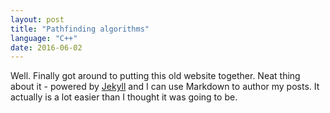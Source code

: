 ```yaml
---
layout: post
title: "Pathfinding algorithms"
language: "C++"
date: 2016-06-02
---
```


Well. Finally got around to putting this old website together. Neat thing about it - powered by [Jekyll](http://jekyllrb.com) and I can use Markdown to author my posts. It actually is a lot easier than I thought it was going to be.

